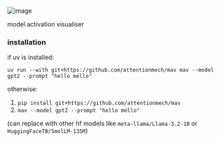 

![image](https://github.com/user-attachments/assets/7147a0d7-d8ad-4b40-bb53-270c4b7afceb)


model activation visualiser 

### installation

if uv is installed:

`uv run --with git+https://github.com/attentionmech/mav mav --model gpt2 --prompt "hello mello"`

otherwise:

1. `pip install git+https://github.com/attentionmech/mav`
2. `mav --model gpt2 --prompt "hello mello"`


(can replace with other hf models like `meta-llama/Llama-3.2-1B` or `HuggingFaceTB/SmolLM-135M`)

